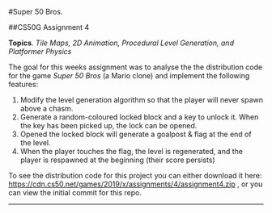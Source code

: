 #Super 50 Bros.

##CS50G Assignment 4

**Topics**. *Tile Maps, 2D Animation, Procedural Level Generation, and Platformer Physics*

The goal for this weeks assignment was to analyse the the distribution code for the game *Super 50 Bros* (a Mario clone) and implement the following features:

1. Modify the level generation algorithm so that the player will never spawn above a chasm.
2. Generate a random-coloured locked block and a key to unlock it. When the key has been picked up, the lock can be opened.
3. Opened the locked block will generate a goalpost & flag at the end of the level.
4. When the player touches the flag, the level is regenerated, and the player is respawned at the beginning (their score persists)

To see the distribution code for this project you can either download it here: https://cdn.cs50.net/games/2019/x/assignments/4/assignment4.zip , or you can view the initial commit for this repo.

---

